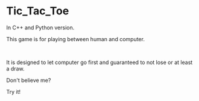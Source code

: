 # Tic_Tac_Toe
<p>In C++ and Python version.</p>
<p>This game is for playing between human and computer. </p>
<br>
<p>It is designed to let computer go first and guaranteed to not lose or at least a draw. </p>
<p>Don't believe me? </p>
<p>Try it!</p>
